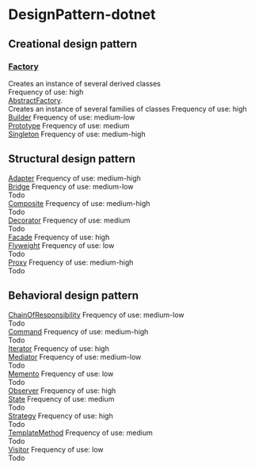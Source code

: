 # DesignPattern-dotnet
## Creational design pattern
### [Factory](Creational/Factory/docs/README.md)
Creates an instance of several derived classes <br>
Frequency of use: high <br>
[AbstractFactory](Creational/AbstractFactory/docs/README.md).  
Creates an instance of several families of classes
Frequency of use: high<br>
[Builder](Creational/Builder/docs/README.md)  Frequency of use: medium-low<br>
[Prototype](Creational/Prototype/docs/README.md)  Frequency of use: medium<br>
[Singleton](Creational/Singleton/docs/README.md)  Frequency of use: medium-high<br>

## Structural design pattern
[Adapter](Structural/Adapter/docs/README.md)  Frequency of use: medium-high<br> 
[Bridge](Structural/Bridge/docs/README.md)  Frequency of use: medium-low<br>Todo <br>
[Composite](Structural/Composite/docs/README.md)  Frequency of use: medium-high<br>Todo <br>
[Decorator](Structural/Decorator/docs/README.md)  Frequency of use: medium<br>Todo <br>
[Facade](Structural/Facade/docs/README.md)  Frequency of use: high<br>
[Flyweight](Structural/Flyweight/docs/README.md)  Frequency of use: low<br>Todo <br>
[Proxy](Structural/Proxy/docs/README.md)  Frequency of use: medium-high<br>Todo <br>

## Behavioral design pattern
[ChainOfResponsibility](Behavioral/ChainOfResponsibility/docs/README.md)  Frequency of use: medium-low<br>Todo <br>
[Command](Behavioral/Command/docs/README.md)  Frequency of use: medium-high<br>Todo <br>
[Iterator](Behavioral/Iterator/docs/README.md)  Frequency of use: high<br>
[Mediator](Behavioral/Mediator/docs/README.md)  Frequency of use: medium-low<br>Todo <br>
[Memento](Behavioral/Memento/docs/README.md)  Frequency of use: low<br>Todo <br>
[Observer](Behavioral/Observer/docs/README.md)  Frequency of use: high<br>
[State](Behavioral/State/docs/README.md)  Frequency of use: medium<br>Todo <br>
[Strategy](Behavioral/Strategy/docs/README.md)  Frequency of use: high<br>Todo <br>
[TemplateMethod](Behavioral/TemplateMethod/docs/README.md)  Frequency of use: medium<br>Todo <br>
[Visitor](Behavioral/Visitor/docs/README.md)  Frequency of use: low<br>Todo <br>
